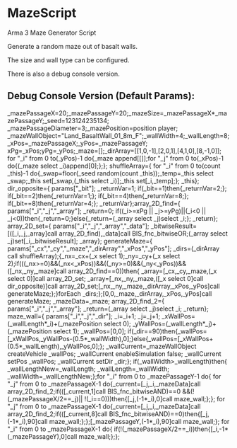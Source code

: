# MazeScript
Arma 3 Maze Generator Script

Generate a random maze out of basalt walls. 

The size and wall type can be configured.

There is also a debug console version.

## Debug Console Version (Default Params):

_mazePassageX=20;_mazePassageY=20;_mazeSize=_mazePassageX*_mazePassageY;_seed=123124235134; _mazePassageDiameter=3;_mazePosition=position player; _mazeWallObject="Land_BasaltWall_01_8m_F";_wallWidth=4;_wallLength=8; _xPos=_mazePassageX;_yPos=_mazePassageY; xPg=_xPos;yPg=_yPos;_maze=[];_dirArray=[[1,0,-1],[2,0,1],[4,1,0],[8,-1,0]]; for "_i" from 0 to(_yPos)-1 do{_maze append[[]];for "_j" from 0 to(_xPos)-1 do{(_maze select _i)append[0];};}; shuffleArray={ for "_i" from 0 to(count _this)-1 do{_swap=floor(_seed random(count _this));_temp=_this select _swap;_this set[_swap,(_this select _i)];_this set[_i,_temp];}; _this}; dir_opposite={ params["_bit"]; _returnVar=1; if(_bit==1)then{_returnVar=2;}; if(_bit==2)then{_returnVar=1;}; if(_bit==4)then{_returnVar=8;}; if(_bit==8)then{_returnVar=4;}; _returnVar};array_2D_find={ params["_i","_j","_array"]; _return=0; if((_i>=xPg || _j>=yPg)||(_i<0 || _j<0))then{_return=0;}else{_return=(_array select _j)select _i;}; _return}; array_2D_set={ params["_i","_j","_array","_data"]; _bitwiseResult=[([_i,_j,_array]call array_2D_find),_data]call BIS_fnc_bitwiseOR;(_array select _j)set[_i,_bitwiseResult]; _array}; generateMaze={ params["_cx","_cy","_maze","_dirArray","_xPos","_yPos"]; _dirs=(_dirArray call shuffleArray);{_nx=_cx+(_x select 1);_ny=_cy+(_x select 2);if(((_nx>=0)&&(_nx<_xPos))&&((_ny>=0)&&(_ny<_yPos))&&([_nx,_ny,_maze]call array_2D_find==0))then{ _array=[_cx,_cy,_maze,(_x select 0)]call array_2D_set; _array=[_nx,_ny,_maze,([_x select 0]call dir_opposite)]call array_2D_set;[_nx,_ny,_maze,_dirArray,_xPos,_yPos]call generateMaze;};}forEach _dirs;};[0,0,_maze,_dirArray,_xPos,_yPos]call generateMaze; _mazeData=_maze; array_2D_find_2={ params["_i","_j","_array"]; _return=(_array select _j)select _i; _return}; maze_wall={ params["_i","_j","_dir"]; _i=_i+1; _j=_j+1; _xWallPos=(_wallLength*_i)+(_mazePosition select 0); _yWallPos=(_wallLength*_j)+(_mazePosition select 1); _wallPos=[0,0]; if(_dir==90)then{_wallPos=[_xWallPos,_yWallPos-(0.5*_wallWidth),0];}else{_wallPos=[_xWallPos+(0.5*_wallLength),_yWallPos,0];}; _wallCurrent=_mazeWallObject createVehicle _wallPos; _wallCurrent enableSimulation false; _wallCurrent setPos _wallPos; _wallCurrent setDir _dir;}; if(_wallWidth>_wallLength)then{ _wallLengthNew=_wallLength; _wallLength=_wallWidth; _wallWidth=_wallLengthNew;};for "_i" from 0 to _mazePassageY-1 do{ for "_j" from 0 to _mazePassageX-1 do{_current=[_j,_i,_mazeData]call array_2D_find_2;if(([_current,1]call BIS_fnc_bitwiseAND)==0 &&(!(_mazePassageX/2==_j)|| !(_i==0)))then{[_j,(-1*_i),0]call maze_wall;};}; for "_j" from 0 to _mazePassageX-1 do{_current=[_j,_i,_mazeData]call array_2D_find_2;if(([_current,8]call BIS_fnc_bitwiseAND)==0)then{[_j,(-1*_i),90]call maze_wall;};};[_mazePassageY,(-1*_i),90]call maze_wall;}; for "_i" from 0 to _mazePassageX-1 do{ if(!(_mazePassageX/2==_i))then{[_i,-1*(_mazePassageY),0]call maze_wall;};};
